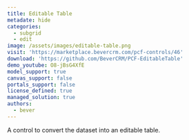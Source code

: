 ```yaml
---
title: Editable Table
metadate: hide
categories:
  - subgrid
  - edit
image: /assets/images/editable-table.png
visit: 'https://marketplace.bevercrm.com/pcf-controls/46'
download: 'https://github.com/BeverCRM/PCF-EditableTable'
demo_youtube: O8-jBsG4XfE
model_support: true
canvas_support: false
portals_support: false
license_defined: true
managed_solution: true
authors:
  - bever
---
```

A control to convert the dataset into an editable table.